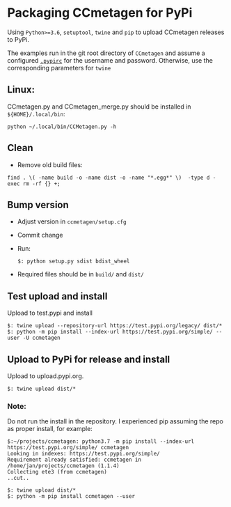 # Packaging CCmetagen for PyPi

Using `Python>=3.6`, `setuptool`, `twine` and `pip` to upload CCmetagen
releases to PyPi.

The examples run in the git root directory of `CCmetagen` and assume a
configured [`.pypirc`](https://packaging.python.org/specifications/pypirc/) for
the username and password. Otherwise, use the corresponding parameters for
`twine`

## Linux:

 CCmetagen.py and CCmetagen_merge.py should be installed in `${HOME}/.local/bin`:

`python ~/.local/bin/CCMetagen.py -h`


## Clean

- Remove old build files:

`find . \( -name build -o -name dist -o -name "*.egg*" \)  -type d -exec rm -rf {} +;`

## Bump version

- Adjust version in `ccmetagen/setup.cfg`
- Commit change

- Run:

    `$: python setup.py sdist bdist_wheel`

- Required files should be in `build/` and `dist/`

## Test upload and install

Upload to test.pypi and install

```
$: twine upload --repository-url https://test.pypi.org/legacy/ dist/*
$: python -m pip install --index-url https://test.pypi.org/simple/ --user -U ccmetagen
```

## Upload to PyPi for release and install

Upload to upload.pypi.org.

```
$: twine upload dist/*
```

### Note:

Do not run the install in the repository. I experienced pip assuming the
repo as proper install, for example:

```
$:~/projects/ccmetagen: python3.7 -m pip install --index-url https://test.pypi.org/simple/ ccmetagen
Looking in indexes: https://test.pypi.org/simple/
Requirement already satisfied: ccmetagen in /home/jan/projects/ccmetagen (1.1.4)
Collecting ete3 (from ccmetagen)
..cut..
```

```
$: twine upload dist/*
$: python -m pip install ccmetagen --user
```

